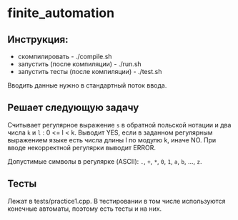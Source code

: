 # finite_automation

## Инструкция: 
- скомпилировать - ./compile.sh
- запустить (после компиляции) - ./run.sh
- запустить тесты (после компиляции) - ./test.sh

Вводить данные нужно в стандартный поток ввода.

## Решает следующую задачу
Считывает регулярное выражение `s` в обратной польской нотации и два числа `k` и `l` : 0 <= l < k.
Выводит YES, если в заданном регулярным выражением языке есть числа длины l по модулю k, иначе NO.
При вводе некорректной регулярки выводит ERROR.

Допустимые символы в регулярке (ASCII): `.`, `+`, `*`, `0`, `1`, `a`, `b`, ..., `z`.

## Тесты
Лежат в tests/practice1.cpp. В тестировании в том числе используются конечные автоматы, поэтому есть тесты и на них. 
